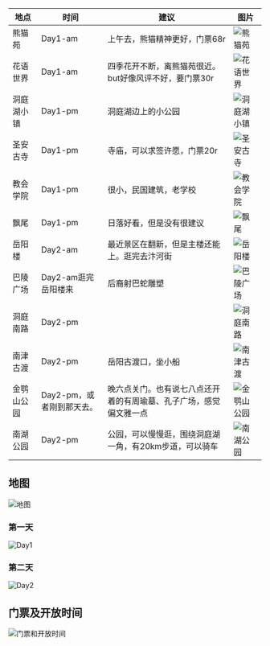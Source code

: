 |地点|时间|建议|图片|
|-|-|-|-|
|熊猫苑|Day1-am|上午去，熊猫精神更好，门票68r|![熊猫苑]({3B4D70F1-D51F-411C-9348-C5103FD7D512}.png)|
|花语世界|Day1-am|四季花开不断，离熊猫苑很近。but好像风评不好，要门票30r|![花语世界]({A659B857-43DA-4CDC-A064-8A71C82DFE11}.png)|
|洞庭湖小镇|Day1-pm|洞庭湖边上的小公园|![洞庭湖小镇]({818855F3-8E15-46B3-BE18-3FA97C1F5E65}.png)|
|圣安古寺|Day1-pm|寺庙，可以求签许愿，门票20r|![圣安古寺]({26F7E3DA-07B7-4353-9FCD-DFA7338965F8}.png)|
|教会学院|Day1-pm|很小，民国建筑，老学校|![教会学院]({4F975630-D26B-43B2-B1AD-F9D0BEEACEEA}.png)|
|飘尾|Day1-pm|日落好看，但是没有很建议|![飘尾]({EC5DA7CF-254C-4136-BD84-E5051C98FA28}.png)|
|岳阳楼|Day2-am|最近景区在翻新，但是主楼还能上。逛完去汴河街|![岳阳楼]({385DDEBB-2D05-4C5C-A50E-974B28B6EA15}.png)|
|巴陵广场|Day2-am逛完岳阳楼来|后裔射巴蛇雕塑|![巴陵广场]({CF271DAF-EEF8-4F9E-947C-4AA686E260DD}.png)|
|洞庭南路|Day2-pm||![洞庭南路]({E70F32F6-F9F5-4FBE-A304-354624D331A4}.png)|
|南津古渡|Day2-pm|岳阳古渡口，坐小船|![南津古渡]({47430AB4-614B-41C9-9771-AB3EB0A5506F}.png)|
|金鹗山公园|Day2-pm，或者刚到那天去。|晚六点关门。也有说七八点还开着的有周瑜墓、孔子广场，感觉偏文雅一点|![金鹗山公园]({CBE4AEDD-647B-4161-A438-04C70D092DD3}.png)|
|南湖公园|Day2-pm|公园，可以慢慢逛，围绕洞庭湖一角，有20km步道，可以骑车|![南湖公园]({88431C26-C11E-4264-A88A-387BC0E84EF5}.png)|

## 地图

![地图]({EAC0B6B6-9162-4357-85AC-F56326053678}.png)
### 第一天
![Day1]({3EEB6E1E-1CDF-4E1F-8A97-A9DADCE42713}.png)

### 第二天
![Day2]({5658455B-113D-4792-8A21-364C820F7FE3}.png)

## 门票及开放时间

![门票和开放时间]({83374E74-7FD9-4C03-ACC6-34801862DC54}.png)
